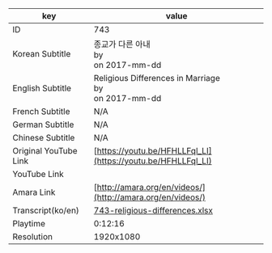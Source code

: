 |  key  |  value  |
|-------|---------|
| ID            | 743 |
| Korean Subtitle | 종교가 다른 아내<br>by <br>on 2017-mm-dd<br>|
| English Subtitle | Religious Differences in Marriage <br>by <br>on 2017-mm-dd<br>|
| French Subtitle | N/A |
| German Subtitle | N/A |
| Chinese Subtitle | N/A |
| Original YouTube Link  | [https://youtu.be/HFHLLFql_LI](https://youtu.be/HFHLLFql_LI) |
| YouTube Link  |  |
| Amara Link    | [http://amara.org/en/videos/](http://amara.org/en/videos/) |
| Transcript(ko/en) | [743-religious-differences.xlsx](https://github.com/jungtosociety/dharma-qna/raw/master/sub/743/743-religious-differences.xlsx) |
| Playtime | 0:12:16 |
| Resolution | 1920x1080|

